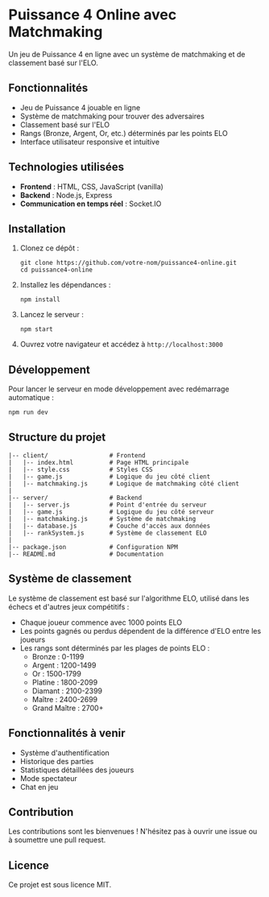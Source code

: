 # Puissance 4 Online avec Matchmaking

Un jeu de Puissance 4 en ligne avec un système de matchmaking et de classement basé sur l'ELO.

## Fonctionnalités

- Jeu de Puissance 4 jouable en ligne
- Système de matchmaking pour trouver des adversaires
- Classement basé sur l'ELO
- Rangs (Bronze, Argent, Or, etc.) déterminés par les points ELO
- Interface utilisateur responsive et intuitive

## Technologies utilisées

- **Frontend** : HTML, CSS, JavaScript (vanilla)
- **Backend** : Node.js, Express
- **Communication en temps réel** : Socket.IO

## Installation

1. Clonez ce dépôt :
   ```
   git clone https://github.com/votre-nom/puissance4-online.git
   cd puissance4-online
   ```

2. Installez les dépendances :
   ```
   npm install
   ```

3. Lancez le serveur :
   ```
   npm start
   ```

4. Ouvrez votre navigateur et accédez à `http://localhost:3000`

## Développement

Pour lancer le serveur en mode développement avec redémarrage automatique :
```
npm run dev
```

## Structure du projet

```
|-- client/                 # Frontend
|   |-- index.html          # Page HTML principale
|   |-- style.css           # Styles CSS
|   |-- game.js             # Logique du jeu côté client
|   |-- matchmaking.js      # Logique de matchmaking côté client
|
|-- server/                 # Backend
|   |-- server.js           # Point d'entrée du serveur
|   |-- game.js             # Logique du jeu côté serveur
|   |-- matchmaking.js      # Système de matchmaking
|   |-- database.js         # Couche d'accès aux données
|   |-- rankSystem.js       # Système de classement ELO
|
|-- package.json            # Configuration NPM
|-- README.md               # Documentation
```

## Système de classement

Le système de classement est basé sur l'algorithme ELO, utilisé dans les échecs et d'autres jeux compétitifs :

- Chaque joueur commence avec 1000 points ELO
- Les points gagnés ou perdus dépendent de la différence d'ELO entre les joueurs
- Les rangs sont déterminés par les plages de points ELO :
  - Bronze : 0-1199
  - Argent : 1200-1499
  - Or : 1500-1799
  - Platine : 1800-2099
  - Diamant : 2100-2399
  - Maître : 2400-2699
  - Grand Maître : 2700+

## Fonctionnalités à venir

- Système d'authentification
- Historique des parties
- Statistiques détaillées des joueurs
- Mode spectateur
- Chat en jeu

## Contribution

Les contributions sont les bienvenues ! N'hésitez pas à ouvrir une issue ou à soumettre une pull request.

## Licence

Ce projet est sous licence MIT.